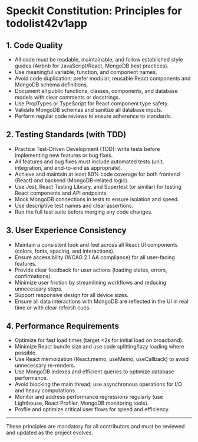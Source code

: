 # Speckit Constitution: Principles for todolist42v1app

## 1. Code Quality
- All code must be readable, maintainable, and follow established style guides (Airbnb for JavaScript/React, MongoDB best practices).
- Use meaningful variable, function, and component names.
- Avoid code duplication; prefer modular, reusable React components and MongoDB schema definitions.
- Document all public functions, classes, components, and database models with clear comments or docstrings.
- Use PropTypes or TypeScript for React component type safety.
- Validate MongoDB schemas and sanitize all database inputs.
- Perform regular code reviews to ensure adherence to standards.

## 2. Testing Standards (with TDD)
- Practice Test-Driven Development (TDD): write tests before implementing new features or bug fixes.
- All features and bug fixes must include automated tests (unit, integration, and end-to-end as appropriate).
- Achieve and maintain at least 80% code coverage for both frontend (React) and backend (MongoDB-related logic).
- Use Jest, React Testing Library, and Supertest (or similar) for testing React components and API endpoints.
- Mock MongoDB connections in tests to ensure isolation and speed.
- Use descriptive test names and clear assertions.
- Run the full test suite before merging any code changes.

## 3. User Experience Consistency
- Maintain a consistent look and feel across all React UI components (colors, fonts, spacing, and interactions).
- Ensure accessibility (WCAG 2.1 AA compliance) for all user-facing features.
- Provide clear feedback for user actions (loading states, errors, confirmations).
- Minimize user friction by streamlining workflows and reducing unnecessary steps.
- Support responsive design for all device sizes.
- Ensure all data interactions with MongoDB are reflected in the UI in real time or with clear refresh cues.

## 4. Performance Requirements
- Optimize for fast load times (target <2s for initial load on broadband).
- Minimize React bundle size and use code splitting/lazy loading where possible.
- Use React memoization (React.memo, useMemo, useCallback) to avoid unnecessary re-renders.
- Use MongoDB indexes and efficient queries to optimize database performance.
- Avoid blocking the main thread; use asynchronous operations for I/O and heavy computations.
- Monitor and address performance regressions regularly (use Lighthouse, React Profiler, MongoDB monitoring tools).
- Profile and optimize critical user flows for speed and efficiency.

---

These principles are mandatory for all contributors and must be reviewed and updated as the project evolves.